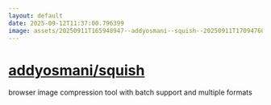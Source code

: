 ```yaml
---
layout: default
date: 2025-09-12T11:37:00.796399
image: assets/20250911T165948947--addyosmani--squish--20250911T170947609--cropped.png
---
```


# [addyosmani/squish](https://github.com/addyosmani/squish)

browser image compression tool with batch support and multiple formats
